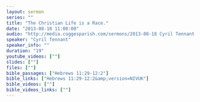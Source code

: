 ```yaml
---
layout: sermon
series: ""
title: "The Christian Life is a Race."
date: "2013-08-18 11:00:00"
audio: "http://media.coggesparish.com/sermons/2013-08-18 Cyril Tennant.mp3"
speaker: "Cyril Tennant"
speaker_info: ""
duration: "19"
youtube_videos: [""]
slides: [""]
files: [""]
bible_passages: ["Hebrews 11:29-12:2"]
bible_links: ["Hebrews 11:29-12:2&amp;version=NIVUK"]
bible_videos: [""]
bible_videos_links: [""]
---
```

